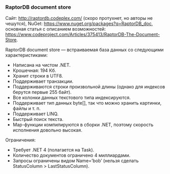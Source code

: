 ﻿### RaptorDB document store

Сайт: http://raptordb.codeplex.com/ (скоро протухнет, но авторы не чешутся), NuGet: https://www.nuget.org/packages?q=RaptorDB_doc, основная статья с описанием возможностей: https://www.codeproject.com/Articles/375413/RaptorDB-The-Document-Store.

RaptorDB document store — встраиваемая база данных со следующими характеристиками:

* Написана на чистом .NET.
* Крошечная: 194 Кб.
* Хранит строки в UTF8.
* Поддерживает транзакции.
* Поддерживаются строки произвольной длины (однако для индексов берутся первые 255 байт).
* Все колонки данных текстового типа индексируются.
* Поддерживает тип данных byte[], так что можно хранить картинки, файлы и т. п.
* Поддерживает LINQ.
* Быстрый поиск текста.
* Map-функции компилируются в сборки .NET, поэтому скорость исполнения довольно высокая.

Ограничения:

* Требует .NET 4 (полагается на Task).
* Количество документов ограничено 4 миллиардами.
* Запросы ограничены видом Name=’bob’ (нельзя сделать StatusColumn > LastStatusColumn).

